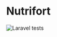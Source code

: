 # Nutrifort

![Laravel tests](https://github.com/madalinignisca/nutrifort/workflows/Laravel/badge.svg)
